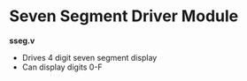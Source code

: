 # Seven Segment Driver Module

__sseg.v__
* Drives 4 digit seven segment display
* Can display digits 0-F
